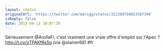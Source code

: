 ```yaml
---
layout: status
originalUrl: 'https://twitter.com/marcgg/status/322289794023567360'
isReply: false
date: 2013-04-11 10:07:29
---
```


Sérieusement @ArollaFr, c'est vraiment une vraie offre d'emploi sur l'Apec ? http://t.co/zTPAKf6s5u (via @slainer68) #fr
